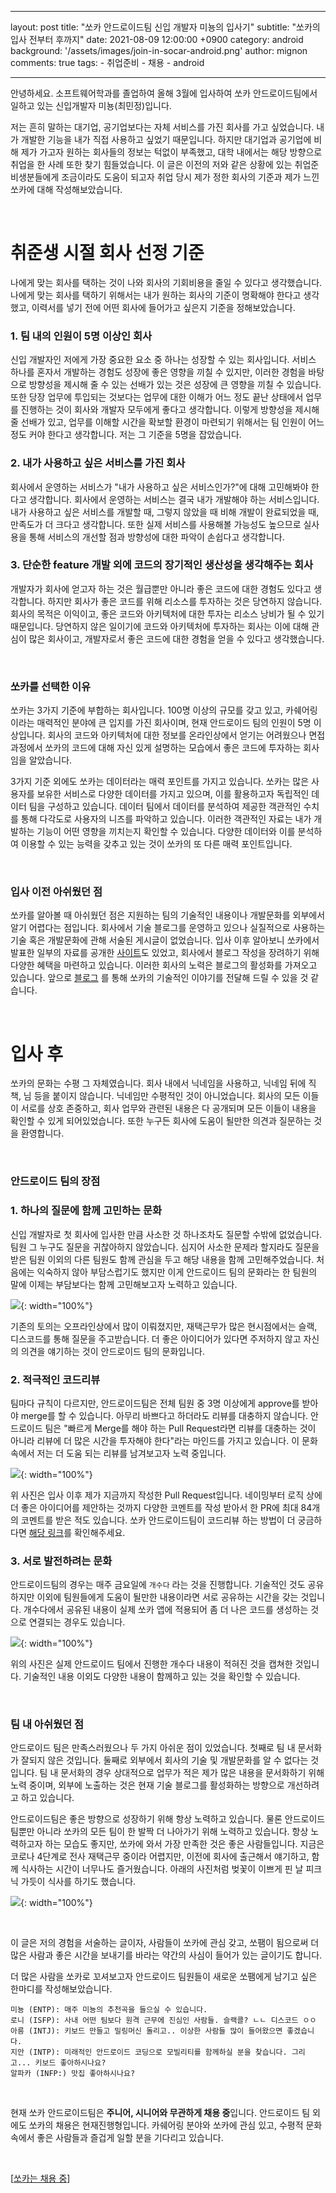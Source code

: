 
---
layout: post
title: "쏘카 안드로이드팀 신입 개발자 미뇽의 입사기"
subtitle: "쏘카의 입사 전부터 후까지"
date: 2021-08-09 12:00:00 +0900
category: android
background: '/assets/images/join-in-socar-android.png'
author: mignon
comments: true
tags:
    - 취업준비
	- 채용
	- android

---

안녕하세요. 소프트웨어학과를 졸업하여 올해 3월에 입사하여 쏘카 안드로이드팀에서 일하고 있는 신입개발자 미뇽(최민정)입니다.

저는 흔히 말하는 대기업, 공기업보다는 자체 서비스를 가진 회사를 가고 싶었습니다. 내가 개발한 기능을 내가 직접 사용하고 싶었기 때문입니다. 하지만 대기업과 공기업에 비해 제가 가고자 원하는 회사들의 정보는 턱없이 부족했고, 대학 내에서는 해당 방향으로 취업을 한 사례 또한 찾기 힘들었습니다. 이 글은 이전의 저와 같은 상황에 있는 취업준비생분들에게 조금이라도 도움이 되고자 취업 당시 제가 정한 회사의 기준과 제가 느낀 쏘카에 대해 작성해보았습니다.

<br />

# 취준생 시절 회사 선정 기준

나에게 맞는 회사를 택하는 것이 나와 회사의 기회비용을 줄일 수 있다고 생각했습니다. 나에게 맞는 회사를 택하기 위해서는 내가 원하는 회사의 기준이 명확해야 한다고 생각했고, 이력서를 넣기 전에 어떤 회사에 들어가고 싶은지 기준을 정해보았습니다.

### 1.  팀 내의 인원이 5명 이상인 회사

신입 개발자인 저에게 가장 중요한 요소 중 하나는 성장할 수 있는 회사입니다. 서비스 하나를 혼자서 개발하는 경험도 성장에 좋은 영향을 끼칠 수 있지만, 이러한 경험을 바탕으로 방향성을 제시해 줄 수 있는 선배가 있는 것은 성장에 큰 영향을 끼칠 수 있습니다. 또한 당장 업무에 투입되는 것보다는 업무에 대한 이해가 어느 정도 끝난 상태에서 업무를 진행하는 것이 회사와 개발자 모두에게 좋다고 생각합니다. 이렇게 방향성을 제시해 줄 선배가 있고, 업무를 이해할 시간을 확보할 환경이 마련되기 위해서는 팀 인원이 어느 정도 커야 한다고 생각합니다. 저는 그 기준을 5명을 잡았습니다.

### 2. 내가 사용하고 싶은 서비스를 가진 회사

회사에서 운영하는 서비스가 "내가 사용하고 싶은 서비스인가?"에 대해 고민해봐야 한다고 생각합니다. 회사에서 운영하는 서비스는 결국 내가 개발해야 하는 서비스입니다. 내가 사용하고 싶은 서비스를 개발할 때, 그렇지 않았을 때 비해 개발이 완료되었을 때, 만족도가 더 크다고 생각합니다. 또한 실제 서비스를 사용해볼 가능성도 높으므로 실사용을 통해 서비스의 개선할 점과 방향성에 대한 파악이 손쉽다고 생각합니다.

### 3. 단순한 feature 개발 외에 코드의 장기적인 생산성을 생각해주는 회사

개발자가 회사에 얻고자 하는 것은 월급뿐만 아니라 좋은 코드에 대한 경험도 있다고 생각합니다. 하지만 회사가 좋은 코드를 위해 리소스를 투자하는 것은 당연하지 않습니다. 회사의 목적은 이익이고, 좋은 코드와 아키텍처에 대한 투자는 리소스 낭비가 될 수 있기 때문입니다. 당연하지 않은 일이기에 코드와 아키텍처에 투자하는 회사는 이에 대해 관심이 많은 회사이고, 개발자로서 좋은 코드에 대한 경험을 얻을 수 있다고 생각했습니다.

<br />

### 쏘카를 선택한 이유

쏘카는 3가지 기준에 부합하는 회사입니다. 100명 이상의 규모를 갖고 있고, 카쉐어링이라는 매력적인 분야에 큰 입지를 가진 회사이며, 현재 안드로이드 팀의 인원이 5명 이상입니다. 회사의 코드와 아키텍처에 대한 정보를 온라인상에서 얻기는 어려웠으나 면접 과정에서 쏘카의 코드에 대해 자신 있게 설명하는 모습에서 좋은 코드에 투자하는 회사임을 알았습니다.

3가지 기준 외에도 쏘카는 데이터라는 매력 포인트를 가지고 있습니다. 쏘카는 많은 사용자를 보유한 서비스로 다양한 데이터를 가지고 있으며, 이를 활용하고자 독립적인 데이터 팀을 구성하고 있습니다. 데이터 팀에서 데이터를 분석하여 제공한 객관적인 수치를 통해 다각도로 사용자의 니즈를 파악하고 있습니다. 이러한 객관적인 자료는 내가 개발하는 기능이 어떤 영향을 끼치는지 확인할 수 있습니다. 다양한 데이터와 이를 분석하여 이용할 수 있는 능력을 갖추고 있는 것이 쏘카의 또 다른 매력 포인트입니다.

<br />

### 입사 이전 아쉬웠던 점

쏘카를 알아볼 때 아쉬웠던 점은 지원하는 팀의 기술적인 내용이나 개발문화를 외부에서 알기 어렵다는 점입니다. 회사에서 기술 블로그를 운영하고 있으나 실질적으로 사용하는 기술 혹은 개발문화에 관해 서술된 게시글이 없었습니다. 입사 이후 알아보니 쏘카에서 발표한 일부의 자료를 공개한 [사이트](https://speakerdeck.com/socar)도 있었고, 회사에서 블로그 작성을 장려하기 위해 다양한 혜택을 마련하고 있습니다. 이러한 회사의 노력은 블로그의 활성화를 가져오고 있습니다. 앞으로 [블로그](https://tech.socarcorp.kr) 를 통해 쏘카의 기술적인 이야기를 전달해 드릴 수 있을 것 같습니다.

<br />

# 입사 후

쏘카의 문화는 수평 그 자체였습니다. 회사 내에서 닉네임을 사용하고, 닉네임 뒤에 직책, 님 등을 붙이지 않습니다. 닉네임만 수평적인 것이 아니었습니다. 회사의 모든 이들이 서로를 상호 존중하고, 회사 업무와 관련된 내용은 다 공개되며 모든 이들이 내용을 확인할 수 있게 되어있었습니다. 또한 누구든 회사에 도움이 될만한 의견과 질문하는 것을 환영합니다.

<br />

### 안드로이드 팀의 장점

### 1. 하나의 질문에 함께 고민하는 문화

신입 개발자로 첫 회사에 입사한 만큼 사소한 것 하나조차도 질문할 수밖에 없었습니다. 팀원 그 누구도 질문을 귀찮아하지 않았습니다. 심지어 사소한 문제라 할지라도 질문을 받은 팀원 이외의 다른 팀원도 함께 관심을 두고 해당 내용을 함께 고민해주었습니다. 처음에는 익숙하지 않아 부담스럽기도 했지만 이게 안드로이드 팀의 문화라는 한 팀원의 말에 이제는 부담보다는 함께 고민해보고자 노력하고 있습니다.

![](/img/join-in-socar-android/talk-in-slack.png){: width="100%"}

기존의 토의는 오프라인상에서 많이 이뤄졌지만, 재택근무가 많은 현시점에서는 슬랙, 디스코드를 통해 질문을 주고받습니다. 더 좋은 아이디어가 있다면 주저하지 않고 자신의 의견을 얘기하는 것이 안드로이드 팀의 문화입니다.

### 2. 적극적인 코드리뷰

팀마다 규칙이 다르지만, 안드로이드팀은 전체 팀원 중 3명 이상에게 approve를 받아야 merge를 할 수 있습니다. 아무리 바쁘다고 하더라도 리뷰를 대충하지 않습니다. 안드로이드 팀은 "빠르게 Merge를 해야 하는 Pull Request라면 리뷰를 대충하는 것이 아니라 리뷰에 더 많은 시간을 투자해야 한다"라는 마인드를 가지고 있습니다. 이 문화 속에서 저는 더 도움 되는 리뷰를 남겨보고자 노력 중입니다.     

![](/img/join-in-socar-android/pull-request.png){: width="100%"}

위 사진은 입사 이후 제가 지금까지 작성한 Pull Request입니다. 네이밍부터 로직 상에 더 좋은 아이디어를 제안하는 것까지 다양한 코멘트를 작성 받아서 한 PR에 최대 84개의 코멘트를 받은 적도 있습니다. 쏘카 안드로이드팀이 코드리뷰 하는 방법이 더 궁금하다면 [해당 링크](https://speakerdeck.com/socar/kodeu-ribyu-jeogeunggi)를 확인해주세요.

### 3. 서로 발전하려는 문화

안드로이드팀의 경우는 매주 금요일에 `개수다` 라는 것을 진행합니다. 기술적인 것도 공유하지만 이외에 팀원들에게 도움이 될만한 내용이라면 서로 공유하는 시간을 갖는 것입니다. 개수다에서 공유된 내용이 실제 쏘카 앱에 적용되어 좀 더 나은 코드를 생성하는 것으로 연결되는 경우도 있습니다. 

![](/img/join-in-socar-android/gaesuda.png){: width="100%"}

위의 사진은 실제 안드로이드 팀에서 진행한 개수다 내용이 적혀진 것을 캡쳐한 것입니다. 기술적인 내용 이외도 다양한 내용이 함께하고 있는 것을 확인할 수 있습니다.

<br />

### 팀 내 아쉬웠던 점

안드로이드 팀은 만족스러웠으나 두 가지 아쉬운 점이 있었습니다. 첫째로 팀 내 문서화가 잘되지 않은 것입니다. 둘째로 외부에서 회사의 기술 및 개발문화를 알 수 없다는 것입니다. 팀 내 문서화의 경우 상대적으로 업무가 적은 제가 많은 내용을 문서화하기 위해 노력 중이며, 외부에 노출하는 것은 현재 기술 블로그를 활성화하는 방향으로 개선하려고 하고 있습니다.

안드로이드팀은 좋은 방향으로 성장하기 위해 항상 노력하고 있습니다. 물론 안드로이드 팀뿐만 아니라 쏘카의 모든 팀이 한 발짝 더 나아가기 위해 노력하고 있습니다. 항상 노력하고자 하는 모습도 좋지만, 쏘카에 와서 가장 만족한 것은 좋은 사람들입니다. 지금은 코로나 4단계로 전사 재택근무 중이라 어렵지만, 이전에 회사에 출근해서 얘기하고, 함께 식사하는 시간이 너무나도 즐거웠습니다. 아래의 사진처럼 벚꽃이 이쁘게 핀 날 피크닉 가듯이 식사를 하기도 했습니다.

![](/img/join-in-socar-android/lunch-with-company.png){: width="100%"}

<br />

이 글은 저의 경험을 서술하는 글이자, 사람들이 쏘카에 관심 갖고, 쏘팸이 됨으로써 더 많은 사람과 좋은 시간을 보내기를 바라는 약간의 사심이 들어가 있는 글이기도 합니다.

더 많은 사람을 쏘카로 꼬셔보고자 안드로이드 팀원들이 새로운 쏘팸에게 남기고 싶은 한마디를 작성해보았습니다.
 
```
미뇽 (ENTP): 매주 미뇽의 추천곡을 들으실 수 있습니다.
로니 (ISFP): 사내 어떤 팀보다 원격 근무에 진심인 사람들. 슬랙콜? ㄴㄴ 디스코드 ㅇㅇ
아릉 (INTJ): 키보드 만들고 밀링머신 돌리고.. 이상한 사람들 많이 들어왔으면 좋겠습니다.
지안 (INTP): 미래적인 안드로이드 코딩으로 모빌리티를 함께하실 분을 찾습니다. 그리고... 키보드 좋아하시나요?
알파카 (INFP:) 맛집 좋아하시나요?
```

<br />

현재 쏘카 안드로이드팀은 **주니어, 시니어와 무관하게 채용 중**입니다. 안드로이드 팀 외에도 쏘카의 채용은 현재진행형입니다. 카쉐어링 분야와 쏘카에 관심 있고, 수평적 문화 속에서 좋은 사람들과 즐겁게 일할 분을 기다리고 있습니다.

<br />

[[쏘카는 채용 중](https://www.notion.so/d458b6b77a2243fb873d1ac800c321f7)]

<br />
